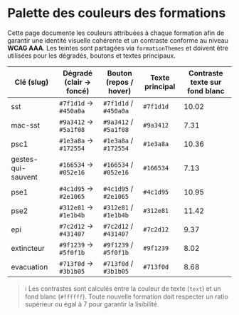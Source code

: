 # Palette des couleurs des formations

Cette page documente les couleurs attribuées à chaque formation afin de garantir une identité visuelle cohérente et un contraste conforme au niveau **WCAG AAA**. Les teintes sont partagées via `formationThemes` et doivent être utilisées pour les dégradés, boutons et textes principaux.

| Clé (slug) | Dégradé (clair → foncé) | Bouton (repos / hover) | Texte principal | Contraste texte sur fond blanc |
| --- | --- | --- | --- | --- |
| sst | `#7f1d1d` → `#450a0a` | `#7f1d1d` / `#450a0a` | `#7f1d1d` | 10.02 |
| mac-sst | `#9a3412` → `#5a1f08` | `#9a3412` / `#5a1f08` | `#9a3412` | 7.31 |
| psc1 | `#1e3a8a` → `#172554` | `#1e3a8a` / `#172554` | `#1e3a8a` | 10.36 |
| gestes-qui-sauvent | `#166534` → `#052e16` | `#166534` / `#052e16` | `#166534` | 7.13 |
| pse1 | `#4c1d95` → `#2e1065` | `#4c1d95` / `#2e1065` | `#4c1d95` | 10.95 |
| pse2 | `#312e81` → `#1e1b4b` | `#312e81` / `#1e1b4b` | `#312e81` | 11.42 |
| epi | `#7c2d12` → `#431407` | `#7c2d12` / `#431407` | `#7c2d12` | 9.37 |
| extincteur | `#9f1239` → `#5f0f1b` | `#9f1239` / `#5f0f1b` | `#9f1239` | 8.02 |
| evacuation | `#713f0d` → `#3b1b05` | `#713f0d` / `#3b1b05` | `#713f0d` | 8.68 |

> ℹ️ Les contrastes sont calculés entre la couleur de texte (`text`) et un fond blanc (`#ffffff`). Toute nouvelle formation doit respecter un ratio supérieur ou égal à 7 pour garantir la lisibilité.

